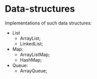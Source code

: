 # Data-structures
Implementations of such data structures:
- List
    + ArrayList;
    + LinkedList;
- Map: 
    + ArrayListMap;
    + HashMap;
- Queue:
    + ArrayQueue;

